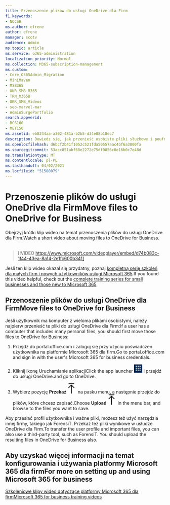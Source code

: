 ```yaml
---
title: Przenoszenie plików do usługi OneDrive dla Firm
f1.keywords:
- NOCSH
ms.author: efrene
author: efrene
manager: scotv
audience: Admin
ms.topic: article
ms.service: o365-administration
localization_priority: Normal
ms.collection: M365-subscription-management
ms.custom:
- Core_O365Admin_Migration
- MiniMaven
- MSB365
- OKR_SMB_M365
- TRN_M365B
- OKR_SMB_Videos
- seo-marvel-mar
- AdminSurgePortfolio
search.appverid:
- BCS160
- MET150
ms.assetid: eb8244aa-a302-481a-b2b5-d34e88b18ec7
description: Dowiedz się, jak przenieść osobiste pliki służbowe i poufne pliki firmowe do usługi OneDrive dla Firm w kilku prostych krokach.
ms.openlocfilehash: d6bcf2b41f1052c521fda50557aac4bf6a3800fa
ms.sourcegitcommit: 53acc851abf68e2272e75df0856c0e16b0c7e48d
ms.translationtype: MT
ms.contentlocale: pl-PL
ms.lasthandoff: 04/02/2021
ms.locfileid: "51580079"
---
```

# <a name="move-files-to-onedrive-for-business"></a><span data-ttu-id="30076-103">Przenoszenie plików do usługi OneDrive dla Firm</span><span class="sxs-lookup"><span data-stu-id="30076-103">Move files to OneDrive for Business</span></span>

<span data-ttu-id="30076-104">Obejrzyj krótki klip wideo na temat przenoszenia plików do usługi OneDrive dla Firm.</span><span class="sxs-lookup"><span data-stu-id="30076-104">Watch a short video about moving files to OneDrive for Business.</span></span><br><br>

> [!VIDEO https://www.microsoft.com/videoplayer/embed/d74b083c-1f44-43ea-8a14-2e1fc600b341] 

<span data-ttu-id="30076-105">Jeśli ten klip wideo okazał się przydatny, poznaj [kompletną serię szkoleń dla małych firm i nowych użytkowników usługi Microsoft 365](https://support.microsoft.com/office/6ab4bbcd-79cf-4000-a0bd-d42ce4d12816).</span><span class="sxs-lookup"><span data-stu-id="30076-105">If you found this video helpful, check out the [complete training series for small businesses and those new to Microsoft 365](https://support.microsoft.com/office/6ab4bbcd-79cf-4000-a0bd-d42ce4d12816).</span></span>


## <a name="move-files-to-onedrive-for-business"></a><span data-ttu-id="30076-106">Przenoszenie plików do usługi OneDrive dla Firm</span><span class="sxs-lookup"><span data-stu-id="30076-106">Move files to OneDrive for Business</span></span>

<span data-ttu-id="30076-107">Jeśli użytkownik ma komputer z wieloma plikami osobistymi, należy najpierw przenieść te pliki do usługi OneDrive dla Firm:</span><span class="sxs-lookup"><span data-stu-id="30076-107">If a user has a computer that includes many personal files, you should first move those files to OneDrive for Business:</span></span>
  
1. <span data-ttu-id="30076-108">Przejdź do portal.office.com i zaloguj się przy użyciu poświadczeń użytkownika na platformie Microsoft 365 dla firm.</span><span class="sxs-lookup"><span data-stu-id="30076-108">Go to portal.office.com and sign in with the user's Microsoft 365 for business credentials.</span></span>

2. <span data-ttu-id="30076-109">Kliknij ikonę Uruchamianie aplikacji</span><span class="sxs-lookup"><span data-stu-id="30076-109">Click the app launcher</span></span> ![The app launcher icon in Office 365](../media/7502f4ec-3c9a-435d-a7b4-b9cda85189a7.png) <span data-ttu-id="30076-111">i przejdź do usługi OneDrive.</span><span class="sxs-lookup"><span data-stu-id="30076-111">and go to OneDrive.</span></span> 
    
3. <span data-ttu-id="30076-112">Wybierz pozycję **Przekaż**![Upload](../media/d9b963b8-10af-42e2-953d-360301b83d3c.png) na pasku menu, a następnie przejdź do plików, które chcesz zapisać.</span><span class="sxs-lookup"><span data-stu-id="30076-112">Choose **Upload**![Upload](../media/d9b963b8-10af-42e2-953d-360301b83d3c.png) in the menu bar, and browse to the files you want to save.</span></span> 
    
<span data-ttu-id="30076-p101">Aby przesłać profil użytkownika i ważne pliki, możesz też użyć narzędzia innej firmy, takiego jak ForensiT. Przekaż też pliki wynikowe w usłudze OneDrive dla Firm.</span><span class="sxs-lookup"><span data-stu-id="30076-p101">To transfer the user profile and important files, you can also use a third-party tool, such as ForensiT. You should upload the resulting files in OneDrive for Business also.</span></span>
  
## <a name="for-more-on-setting-up-and-using-microsoft-365-for-business"></a><span data-ttu-id="30076-115">Aby uzyskać więcej informacji na temat konfigurowania i używania platformy Microsoft 365 dla firm</span><span class="sxs-lookup"><span data-stu-id="30076-115">For more on setting up and using Microsoft 365 for business</span></span>

[<span data-ttu-id="30076-116">Szkoleniowe klipy wideo dotyczące platformy Microsoft 365 dla firm</span><span class="sxs-lookup"><span data-stu-id="30076-116">Microsoft 365 for business training videos</span></span>](https://support.microsoft.com/office/6ab4bbcd-79cf-4000-a0bd-d42ce4d12816)
